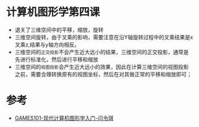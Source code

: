 # 计算机图形学第四课
- 退关了三维空间中的平移，缩放，旋转
- 三维空间旋转，由于叉乘的影响，需要注意在沿Y轴旋转过程中的叉乘结果是x叉乘z,结果与y轴方向相反。
- 三维空间的`正交投影`不会产生近大远小的结果，三维空间的正交投影，通常是先进行标准化，然后进行平移和缩放
- 三维空间的`视图投影`会产生近大远小的效果，因此在计算三维空间的视图投影之前，需要合理转换原有的视图坐标，然后在对其做正常的平移和缩放即可；

# 参考
- [GAMES101-现代计算机图形学入门-闫令琪](https://www.bilibili.com/video/BV1X7411F744?p=5&spm_id_from=pageDriver)
